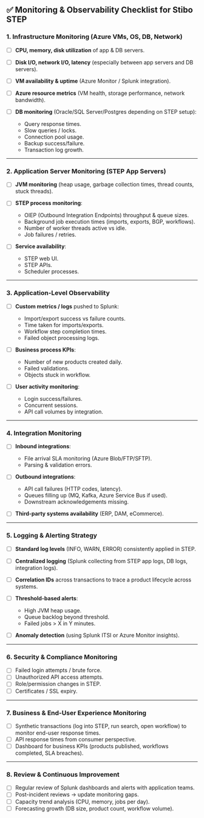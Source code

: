 ## ✅ Monitoring & Observability Checklist for Stibo STEP

### 1. **Infrastructure Monitoring (Azure VMs, OS, DB, Network)**

* [ ] **CPU, memory, disk utilization** of app & DB servers.
* [ ] **Disk I/O, network I/O, latency** (especially between app servers and DB servers).
* [ ] **VM availability & uptime** (Azure Monitor / Splunk integration).
* [ ] **Azure resource metrics** (VM health, storage performance, network bandwidth).
* [ ] **DB monitoring** (Oracle/SQL Server/Postgres depending on STEP setup):

  * Query response times.
  * Slow queries / locks.
  * Connection pool usage.
  * Backup success/failure.
  * Transaction log growth.

---

### 2. **Application Server Monitoring (STEP App Servers)**

* [ ] **JVM monitoring** (heap usage, garbage collection times, thread counts, stuck threads).
* [ ] **STEP process monitoring**:

  * OIEP (Outbound Integration Endpoints) throughput & queue sizes.
  * Background job execution times (imports, exports, BGP, workflows).
  * Number of worker threads active vs idle.
  * Job failures / retries.
* [ ] **Service availability**:

  * STEP web UI.
  * STEP APIs.
  * Scheduler processes.

---

### 3. **Application-Level Observability**

* [ ] **Custom metrics / logs** pushed to Splunk:

  * Import/export success vs failure counts.
  * Time taken for imports/exports.
  * Workflow step completion times.
  * Failed object processing logs.
* [ ] **Business process KPIs**:

  * Number of new products created daily.
  * Failed validations.
  * Objects stuck in workflow.
* [ ] **User activity monitoring**:

  * Login success/failures.
  * Concurrent sessions.
  * API call volumes by integration.

---

### 4. **Integration Monitoring**

* [ ] **Inbound integrations**:

  * File arrival SLA monitoring (Azure Blob/FTP/SFTP).
  * Parsing & validation errors.
* [ ] **Outbound integrations**:

  * API call failures (HTTP codes, latency).
  * Queues filling up (MQ, Kafka, Azure Service Bus if used).
  * Downstream acknowledgements missing.
* [ ] **Third-party systems availability** (ERP, DAM, eCommerce).

---

### 5. **Logging & Alerting Strategy**

* [ ] **Standard log levels** (INFO, WARN, ERROR) consistently applied in STEP.
* [ ] **Centralized logging** (Splunk collecting from STEP app logs, DB logs, integration logs).
* [ ] **Correlation IDs** across transactions to trace a product lifecycle across systems.
* [ ] **Threshold-based alerts**:

  * High JVM heap usage.
  * Queue backlog beyond threshold.
  * Failed jobs > X in Y minutes.
* [ ] **Anomaly detection** (using Splunk ITSI or Azure Monitor insights).

---

### 6. **Security & Compliance Monitoring**

* [ ] Failed login attempts / brute force.
* [ ] Unauthorized API access attempts.
* [ ] Role/permission changes in STEP.
* [ ] Certificates / SSL expiry.

---

### 7. **Business & End-User Experience Monitoring**

* [ ] Synthetic transactions (log into STEP, run search, open workflow) to monitor end-user response times.
* [ ] API response times from consumer perspective.
* [ ] Dashboard for business KPIs (products published, workflows completed, SLA breaches).

---

### 8. **Review & Continuous Improvement**

* [ ] Regular review of Splunk dashboards and alerts with application teams.
* [ ] Post-incident reviews → update monitoring gaps.
* [ ] Capacity trend analysis (CPU, memory, jobs per day).
* [ ] Forecasting growth (DB size, product count, workflow volume).
